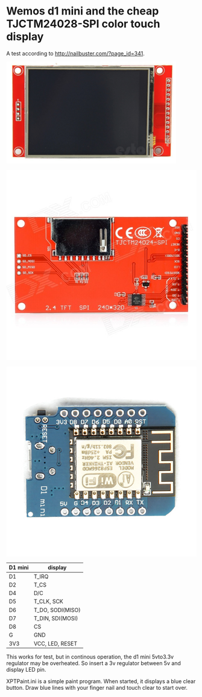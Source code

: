 # Wemos d1 mini and the cheap TJCTM24028-SPI color touch display

A test according to http://nailbuster.com/?page_id=341.

![display front](TJCTM24028-SPI-front.png)

![display back](TJCTM24028-SPI-back.jpg)

![d1 mini](d1mini-1.jpg)

| D1 mini | display |
| ------- | ------- |
| D1 | T_IRQ |
| D2 | T_CS |
| D4 | D/C |
| D5 | T_CLK, SCK |
| D6 | T_DO, SODI(MISO) |
| D7 | T_DIN, SDI(MOSI) |
| D8 | CS |
| G | GND |
| 3V3 | VCC, LED, RESET |

This works for test, but in continous operation, the d1 mini 5vto3.3v regulator may be overheated. So insert a 3v regulator between 5v and display LED pin.

XPTPaint.ini is a simple paint program. When started, it displays a blue clear button. Draw blue lines with your finger nail and touch clear to start over.
